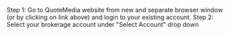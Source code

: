Step 1: Go to QuoteMedia website from new and separate browser window (or by clicking on link above) and login to your existing account.
Step 2: Select your brokerage account under "Select Account" drop down
